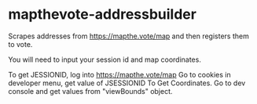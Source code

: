 # mapthevote-addressbuilder
Scrapes addresses from https://mapthe.vote/map and then registers them to vote.

You will need to input your session id and map coordinates.

To get JESSIONID, log into https://mapthe.vote/map
Go to cookies in developer menu, get value of JSESSIONID
To Get Coordinates. Go to dev console and get values from "viewBounds" object.

